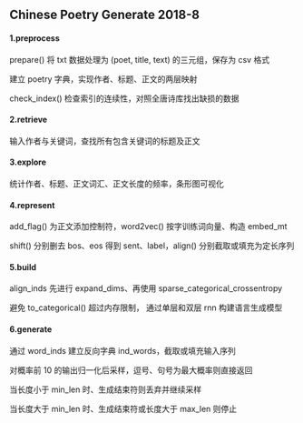 ## Chinese Poetry Generate 2018-8

#### 1.preprocess

prepare() 将 txt 数据处理为 (poet, title, text) 的三元组，保存为 csv 格式

建立 poetry 字典，实现作者、标题、正文的两层映射

check_index() 检查索引的连续性，对照全唐诗库找出缺损的数据

#### 2.retrieve

输入作者与关键词，查找所有包含关键词的标题及正文

#### 3.explore

统计作者、标题、正文词汇、正文长度的频率，条形图可视化

#### 4.represent

add_flag() 为正文添加控制符，word2vec() 按字训练词向量、构造 embed_mt

shift() 分别删去 bos、eos 得到 sent、label，align() 分别截取或填充为定长序列

#### 5.build

align_inds 先进行 expand_dims、再使用 sparse_categorical_crossentropy 

避免 to_categorical() 超过内存限制， 通过单层和双层 rnn 构建语言生成模型

#### 6.generate

通过 word_inds 建立反向字典 ind_words，截取或填充输入序列

对概率前 10 的输出归一化后采样，逗号、句号为最大概率则直接返回

当长度小于 min_len 时、生成结束符则丢弃并继续采样

当长度大于 min_len 时、生成结束符或长度大于 max_len 则停止